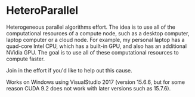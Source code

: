 # HeteroParallel 
Heterogeneous parallel algorithms effort. The idea is to use all of the computational resources of a compute node, such as a desktop computer, laptop
computer or a cloud node. For example, my personal laptop has a quad-core Intel CPU, which has a built-in GPU, and also has an additional NVidia GPU.
The goal is to use all of these computational resources to compute faster.

Join in the effort if you'd like to help out this cause.

Works on Windows using VisualStudio 2017 (version 15.6.6, but for some reason CUDA 9.2 does not work with later versions such as 15.7.6).
